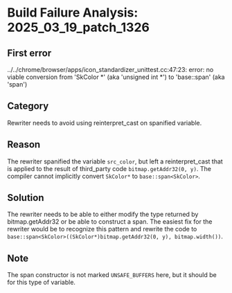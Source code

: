 # Build Failure Analysis: 2025_03_19_patch_1326

## First error

../../chrome/browser/apps/icon_standardizer_unittest.cc:47:23: error: no viable conversion from 'SkColor *' (aka 'unsigned int *') to 'base::span<SkColor>' (aka 'span<unsigned int>')

## Category
Rewriter needs to avoid using reinterpret_cast on spanified variable.

## Reason
The rewriter spanified the variable `src_color`, but left a reinterpret_cast that is applied to the result of third_party code `bitmap.getAddr32(0, y)`. The compiler cannot implicitly convert `SkColor*` to `base::span<SkColor>`.

## Solution
The rewriter needs to be able to either modify the type returned by bitmap.getAddr32 or be able to construct a span. The easiest fix for the rewriter would be to recognize this pattern and rewrite the code to `base::span<SkColor>((SkColor*)bitmap.getAddr32(0, y), bitmap.width())`.

## Note
The span constructor is not marked `UNSAFE_BUFFERS` here, but it should be for this type of variable.